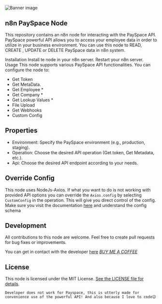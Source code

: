 #

![Banner image](https://user-images.githubusercontent.com/10284570/173569848-c624317f-42b1-45a6-ab09-f0ea3c247648.png)

## n8n PaySpace Node

This repository contains an n8n node for interacting with the PaySpace API. PaySpace powerful API allows you to access your employee data in order to utilize in your business environment. You can use this node to READ, CREATE , UPDATE or DELETE  PaySpace data in n8n system.

Installation
Install te node in your n8n server.
Restart your n8n server.
Usage
This node supports various PaySpace API functionalities. You can configure the node to:

- Get Token
- Get MetaData.
- Get Employee *
- Get Company *
- Get Lookup Values *
- File Upload
- Get Webhooks
- Custom Config

## Properties

- Environment: Specify the PaySpace environment (e.g., production, staging).
- Operation: Choose the desired API operation (Get token, Get Metadata, etc.).
- Api: Choose the desired API endpoint according to your needs.

## Override Config

This node uses NodeJs-Axios. If what you want to do is not working with provided API options you can override the ```Axios.config``` by selecting ```CustomConfig``` in the operation. This will give you direct control of the config. Make sure you visit the documentation [here](https://developer.payspace.com/) and understand the config schema

## Development

All contributions to this node are welcome. Feel free to create pull requests for bug fixes or improvements.

You can get in contact with the developer [here](https://github.com/onlypfachi/)
[*BUY ME A COFFEE*](https://github.com)

## License

This node is licensed under the MIT License. [See the LICENSE file for details](https://github.com/n8n-io/n8n-nodes-starter/blob/master/LICENSE.md).

<code>Developer does not work for Payspace, this is utterly made for convenience use of the powerful API! And also because I love to code😉 <code>
